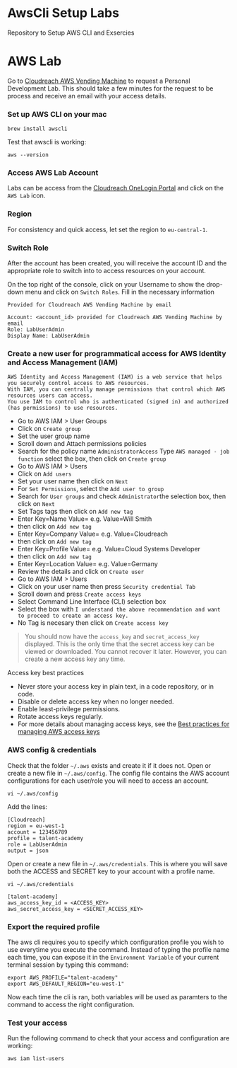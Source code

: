 # AwsCli Setup Labs
Repository to Setup AWS CLI and Exsercies

# AWS Lab


Go to [Cloudreach AWS Vending Machine](https://aws.vending-machine.cloudreach.io/home/welcome) to request a Personal Development Lab.
This should take a few minutes for the request to be process and receive an email with your access details.

### Set up AWS CLI on your mac

```
brew install awscli
```

Test that awscli is working:

```
aws --version
```

### Access AWS Lab Account

Labs can be access from the [Cloudreach OneLogin Portal](https://cloudreach.onelogin.com) and click on the `AWS Lab` icon.

### Region

For consistency and quick access, let set the region to `eu-central-1`.

### Switch Role

After the account has been created, you will receive the account ID and the appropriate role to switch into to access resources on your account.

On the top right of the console, click on your Username to show the drop-down menu and click on `Switch Roles`. Fill in the necessary information

```
Provided for Cloudreach AWS Vending Machine by email

Account: <account_id> provided for Cloudreach AWS Vending Machine by email
Role: LabUserAdmin
Display Name: LabUserAdmin
```

### Create a new user for programmatical access for AWS Identity and Access Management (IAM)
```
AWS Identity and Access Management (IAM) is a web service that helps you securely control access to AWS resources. 
With IAM, you can centrally manage permissions that control which AWS resources users can access. 
You use IAM to control who is authenticated (signed in) and authorized (has permissions) to use resources.
```

* Go to AWS IAM > User Groups
* Click on `Create group`
* Set the user group name
* Scroll down and Attach permissions policies 
* Search for the policy name `AdministratorAccess` Type `AWS managed - job function` select the box, then click on `Create group`
* Go to AWS IAM > Users
* Click on `Add users`
* Set your user name then click on `Next`
* For `Set Permissions`, select the `Add user to group`
* Search for `User groups` and check `Administrator`the selection box, then click on `Next`
* Set Tags tags then click on `Add new tag`
* Enter Key=Name Value=<yourname> e.g. Value=Will Smith
* then click on `Add new tag`
* Enter Key=Company Value=<yourcompany> e.g. Value=Cloudreach
* then click on `Add new tag`
* Enter Key=Profile Value=<yourjobprofile> e.g. Value=Cloud Systems Developer
* then click on `Add new tag`
* Enter Key=Location Value=<yourlocation> e.g. Value=Germany
* Review the details and click on `Create user`
* Go to AWS IAM > Users
* Click on your user name then press `Security credential Tab`
* Scroll down and press `Create access keys`
* Select Command Line Interface (CLI) selection box
* Select the box with `I understand the above recommendation and want to proceed to create an access key.`
* No Tag is necesary then click on `Create access key`

> You should now have the `access_key` and `secret_access_key` displayed.
> This is the only time that the secret access key can be viewed or downloaded. 
> You cannot recover it later. However, you can create a new access key any time.

Access key best practices
* Never store your access key in plain text, in a code repository, or in code.
* Disable or delete access key when no longer needed.
* Enable least-privilege permissions.
* Rotate access keys regularly.
* For more details about managing access keys, see the [Best practices for managing AWS access keys](https://docs.aws.amazon.com/console/general/access-keys-best-practices)

### AWS config & credentials

Check that the folder `~/.aws` exists and create it if it does not. Open or create a new file in `~/.aws/config`. The config file contains the AWS account configurations for each user/role you will need to access an account.

```
vi ~/.aws/config
```

Add the lines:
```
[Cloudreach]
region = eu-west-1
account = 123456789
profile = talent-academy
role = LabUserAdmin
output = json
```

Open or create a new file in `~/.aws/credentials`. This is where you will save both the ACCESS and SECRET key to your account with a profile name.

```
vi ~/.aws/credentials
```

```
[talent-academy]
aws_access_key_id = <ACCESS_KEY>
aws_secret_access_key = <SECRET_ACCESS_KEY>
```

### Export the required profile

The aws cli requires you to specify which configuration profile you wish to use everytime you execute the command. Instead of typing the profile name each time, you can expose it in the `Environment Variable` of your current terminal session by typing this command:

```
export AWS_PROFILE="talent-academy"
export AWS_DEFAULT_REGION="eu-west-1"
```

Now each time the cli is ran, both variables will be used as paramters to the command to access the right configuration.

### Test your access

Run the following command to check that your access and configuration are working:

```
aws iam list-users
```
